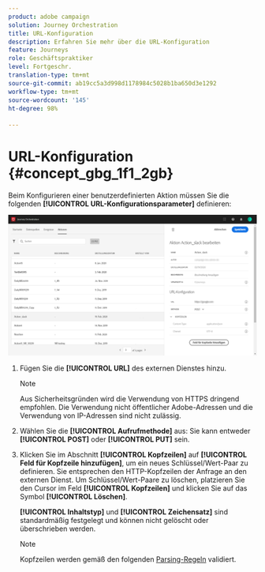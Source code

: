 ```yaml
---
product: adobe campaign
solution: Journey Orchestration
title: URL-Konfiguration
description: Erfahren Sie mehr über die URL-Konfiguration
feature: Journeys
role: Geschäftspraktiker
level: Fortgeschr.
translation-type: tm+mt
source-git-commit: ab19cc5a3d998d1178984c5028b1ba650d3e1292
workflow-type: tm+mt
source-wordcount: '145'
ht-degree: 98%

---
```



# URL-Konfiguration {#concept_gbg_1f1_2gb}

Beim Konfigurieren einer benutzerdefinierten Aktion müssen Sie die folgenden **[!UICONTROL URL-Konfigurationsparameter]** definieren:

![](../assets/journeyurlconfiguration.png)

1. Fügen Sie die **[!UICONTROL URL]** des externen Dienstes hinzu.

   >[!NOTE]
   >
   >Aus Sicherheitsgründen wird die Verwendung von HTTPS dringend empfohlen. Die Verwendung nicht öffentlicher Adobe-Adressen und die Verwendung von IP-Adressen sind nicht zulässig.

1. Wählen Sie die **[!UICONTROL Aufrufmethode]** aus: Sie kann entweder **[!UICONTROL POST]** oder **[!UICONTROL PUT]** sein.
1. Klicken Sie im Abschnitt **[!UICONTROL Kopfzeilen]** auf **[!UICONTROL Feld für Kopfzeile hinzufügen]**, um ein neues Schlüssel/Wert-Paar zu definieren. Sie entsprechen den HTTP-Kopfzeilen der Anfrage an den externen Dienst. Um Schlüssel/Wert-Paare zu löschen, platzieren Sie den Cursor im Feld **[!UICONTROL Kopfzeilen]** und klicken Sie auf das Symbol **[!UICONTROL Löschen]**.

   **[!UICONTROL Inhaltstyp]** und **[!UICONTROL Zeichensatz]** sind standardmäßig festgelegt und können nicht gelöscht oder überschrieben werden.

   >[!NOTE]
   >
   >Kopfzeilen werden gemäß den folgenden [Parsing-Regeln](https://tools.ietf.org/html/rfc7230#section-3.2.4) validiert.
